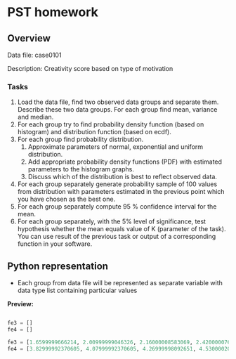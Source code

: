 # PST homework #

## Overview ##

Data file: case0101

Description: Creativity score based on type of motivation

### Tasks ###

1. Load the data file, find two observed data groups and separate them. Describe these two data groups. For each group find mean, variance and median.
2. For each group try to find probability density function (based on histogram) and distribution function (based on ecdf).
3. For each group find probability distribution.
   1. Approximate parameters of normal, exponential and uniform distribution.
   2. Add appropriate probability density functions (PDF) with estimated parameters to the histogram graphs.
   3. Discuss which of the distribution is best to reflect observed data.
4. For each group separately generate probability sample of 100 values from distribution with parameters estimated in the previous point which you have chosen as the best one.
5. For each group separately compute 95 % confidence interval for the mean.
6. For each group separately, with the 5% level of significance, test hypothesis whether the mean equals value of K (parameter of the task). You can use result of the previous task or output of a corresponding function in your software.

## Python representation ##

* Each group from data file will be represented as separate variable with data type list containing particular values

**Preview:**

``` python

fe3 = []
fe4 = []

fe3 = [1.6599999666214, 2.00999999046326, 2.16000008583069, 2.42000007629395]
fe4 = [3.82999992370605, 4.07999992370605, 4.26999998092651, 4.53000020980835]

```
